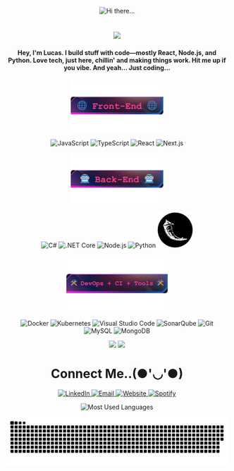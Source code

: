 <!-- Title Section -->
<p align="center">
  <img src="img/hi.gif" alt="Hi there..."/>
<h1></h1>
</p>
  <!-- Gif -->
  <p align="center">
    <img
      src="img/cat.gif"
      width="500"
    />
  </p>
  <!-- Brief Summary -->
  <h4 align="center"
  >
    Hey, I'm Lucas. I build stuff with code—mostly React, Node.js, and Python.
    Love tech, just here, chillin' and making things work. Hit me up if you
    vibe. And yeah... Just coding...
  </h4>

<!-- Front-End Section -->
<p align="center">
  <img src="img/front.png" alt="Most Used Languages" width="210"/>
</p>

<p align="center">
  <img alt="JavaScript" src="https://www.svgrepo.com/show/349419/javascript.svg" width="80" title="JavaScript">
  <img alt="TypeScript" src="https://www.svgrepo.com/show/349540/typescript.svg" width="80" title="TypeScript">
  <img alt="React" src="https://www.svgrepo.com/show/452092/react.svg" width="80" title="React">
  <img alt="Next.js" src="https://pulkitgangwar.gallerycdn.vsassets.io/extensions/pulkitgangwar/nextjs-snippets/1.0.2/1713018281951/Microsoft.VisualStudio.Services.Icons.Default" width="80" title="Next.js">
</p>

<!-- Back-End Section -->
<p align="center">
  <img src="img/back.png" alt="Most Used Languages" width="210"/>
</p>

<p align="center">
  <img alt="C#" src="https://www.svgrepo.com/show/452184/csharp.svg" width="80" title="C#">
  <img alt=".NET Core" src="https://upload.wikimedia.org/wikipedia/commons/e/ee/.NET_Core_Logo.svg" width="80" title=".NET Core">
  <img alt="Node.js" src="https://svgrepo.com/show/303360/nodejs-logo.svg" width="80" title="Node.js">
  <img alt="Python" src="https://www.svgrepo.com/show/452091/python.svg" width="80" title="Python">
  <img alt="Flask" src="img/flask.png" width="80" title="Flask">
</p>

<!-- DevOps + CI + Tools Section -->
<p align="center">
  <img src="img/ci.png" alt="Most Used Languages" width="230"/>
</p>

<p align="center">
  <img src="https://www.svgrepo.com/show/303231/docker-logo.svg" alt="Docker" width="80" title="Docker">
  <img src="https://www.svgrepo.com/show/376331/kubernetes.svg" alt="Kubernetes" width="80" title="Kubernetes">
  <img src="https://user-images.githubusercontent.com/25181517/192108891-d86b6220-e232-423a-bf5f-90903e6887c3.png" alt="Visual Studio Code" width="80" title="Visual Studio Code">
  <img alt="SonarQube" src="https://user-images.githubusercontent.com/25181517/184146221-671413cb-b1ae-47db-a232-b37c99281516.png" width="80" title="SonarQube">
  <img alt="Git" src="https://www.svgrepo.com/show/353782/git-icon.svg" width="80" title="Git">
  <img alt="MySQL" src="https://www.svgrepo.com/show/303251/mysql-logo.svg" width="80" title="MySQL">
  <img alt="MongoDB" src="https://www.svgrepo.com/show/331488/mongodb.svg" width="80" title="MongoDB">
</p>

<!-- Spotify Section -->
<p align="center">
  <img src="https://media.giphy.com/media/1jgLDGD1Bn27e/giphy.gif" width="180">
  <a href="https://spotify-github-profile.kittinanx.com/api/view.svg?uid=12159793014&redirect=true">
    <img src="https://spotify-github-profile.kittinanx.com/api/view.svg?uid=12159793014&cover_image=true&theme=default&show_offline=true&background_color=121212&interchange=true&bar_color=53b14f&bar_color_cover=false"  width="200"/>
  </a>

<!-- Contact Section -->
  <div align="center">
    <h1>Connect Me..(●'◡'●)</h1>
  </div>

  <p align="center">
    <a href="https://www.linkedin.com/in/dvarte-dev/" target="_blank">
      <img src="https://img.icons8.com/doodle/96/000000/linkedin-circled.png" alt="LinkedIn" width="96">
    </a>
    <a href="mailto:contato@dvarte.dev" target="_blank">
      <img src="https://img.icons8.com/doodle/96/000000/gmail-new.png" alt="Email" width="96">
    </a>
    <a href="https://dvarte.dev" target="_blank">
      <img src="https://img.icons8.com/doodle/96/000000/domain.png" alt="Website" width="96">
    </a>
    <a href="https://open.spotify.com/user/12159793014?si=b4897ce385514b7a" target="_blank">
      <img src="https://img.icons8.com/doodle/96/000000/spotify.png" alt="Spotify" width="96">
    </a>
  </p>
</p>

<!-- Contributions Section -->
<p align="center">
  <img src="https://github-readme-stats.vercel.app/api/top-langs/?username=dvarte-dev&langs_count=8&layout=compact&theme=radical&hide_border=true&hide=jupyter%20notebook,html,assembly,batchfile&card_width=465" alt="Most Used Languages"/>
</p>

<p align="center">
  <img src="https://github.com/dvarte-dev/dvarte-dev/blob/output/github-contribution-grid-snake-dark.svg?raw=true" alt="Contributions"/>
</p>
